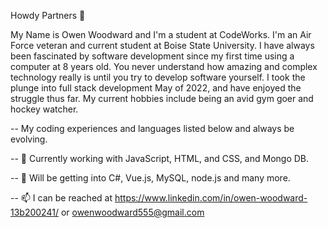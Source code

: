 Howdy Partners 👋

My Name is Owen Woodward and I'm a student at CodeWorks. I'm an Air Force veteran and current student at Boise State University. I have always been fascinated by software development since my first time using a computer at 8 years old. You never understand how amazing and complex technology really is until you try to develop software yourself. I took the plunge into full stack development May of 2022, and have enjoyed the struggle thus far. My current hobbies include being an avid gym goer and hockey watcher. 

--  My coding experiences and languages listed below and always be evolving.

-- 🔭 Currently working with JavaScript, HTML, and CSS, and Mongo DB.  

-- 🌱 Will be getting into C#, Vue.js, MySQL, node.js and many more.

-- 📫 I can be reached at https://www.linkedin.com/in/owen-woodward-13b200241/ or owenwoodward555@gmail.com



<!--
**owennwoodward/owennwoodward** is a ✨ _special_ ✨ repository because its `README.md` (this file) appears on your GitHub profile.

Here are some ideas to get you started:

- 🔭 I’m currently working on ...
- 🌱 I’m currently learning ...
- 👯 I’m looking to collaborate on ...
- 🤔 I’m looking for help with ...
- 💬 Ask me about ...
- 📫 How to reach me: ...
- 😄 Pronouns: ...
- ⚡ Fun fact: ...
-->

